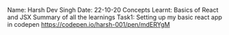 Name: Harsh Dev Singh
Date: 22-10-20
Concepts Learnt: Basics of React and JSX
Summary of all the learnings
Task1: Setting up my basic react app in codepen
https://codepen.io/harsh-001/pen/mdERYgM
